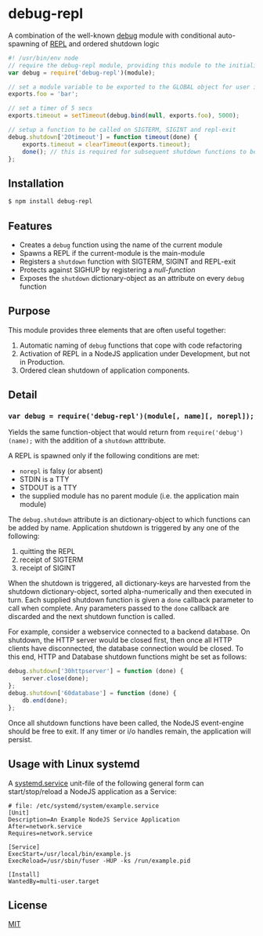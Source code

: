 # debug-repl
A combination of the well-known [debug](https://www.npmjs.com/package/debug) 
module with conditional auto-spawning of 
[REPL](https://nodejs.org/dist/latest-v4.x/docs/api/repl.html) and ordered 
shutdown logic

```js
#! /usr/bin/env node
// require the debug-repl module, providing this module to the initialiser
var debug = require('debug-repl')(module);

// set a module variable to be exported to the GLOBAL object for user inspection
exports.foo = 'bar';

// set a timer of 5 secs
exports.timeout = setTimeout(debug.bind(null, exports.foo), 5000);

// setup a function to be called on SIGTERM, SIGINT and repl-exit
debug.shutdown['20timeout'] = function timeout(done) {
    exports.timeout = clearTimeout(exports.timeout);
    done(); // this is required for subsequent shutdown functions to be called
};
```

## Installation

```bash
$ npm install debug-repl
```

## Features

  * Creates a `debug` function using the name of the current module
  * Spawns a REPL if the current-module is the main-module
  * Registers a `shutdown` function with SIGTERM, SIGINT and REPL-exit
  * Protects against SIGHUP by registering a _null-function_
  * Exposes the `shutdown` dictionary-object as an attribute on every `debug`
  function
  
## Purpose

This module provides three elements that are often useful together:

  1. Automatic naming of `debug` functions that cope with code refactoring
  2. Activation of REPL in a NodeJS application under Development, but not in 
Production.
  3. Ordered clean shutdown of application components.

## Detail

### `var debug = require('debug-repl')(module[, name][, norepl]);`

Yields the same function-object that would return from 
`require('debug')(name);` with the addition of a `shutdown` atttribute.

A REPL is spawned only if the following conditions are met:

  * `norepl` is falsy (or absent)
  * STDIN is a TTY
  * STDOUT is a TTY
  * the supplied module has no parent module (i.e. the application main module)
  
The `debug.shutdown` attribute is an dictionary-object to which functions can 
be added by name. Application shutdown is triggered by any one of the following:

  1. quitting the REPL
  2. receipt of SIGTERM
  3. receipt of SIGINT

When the shutdown is triggered, all dictionary-keys are harvested from the 
shutdown dictionary-object, sorted alpha-numerically and then executed in turn. 
Each supplied shutdown function is given a `done` callback parameter to call 
when complete. Any parameters passed to the `done` callback are discarded and 
the next shutdown function is called.

For example, consider a webservice connected to a backend database. On shutdown,
the HTTP server would be closed first, then once all HTTP clients have 
disconnected, the database connection would be closed. To this end, HTTP and 
Database shutdown functions might be set as follows:

```js
debug.shutdown['30httpserver'] = function (done) {
    server.close(done);
};
debug.shutdown['60database'] = function (done) {
    db.end(done);
};
```

Once all shutdown functions have been called, the NodeJS event-engine should be
free to exit. If any timer or i/o handles remain, the application will persist.

## Usage with Linux __systemd__

A [systemd.service](https://www.freedesktop.org/software/systemd/man/systemd.service.html) 
unit-file of the following general form can start/stop/reload
a NodeJS application as a Service:

```
# file: /etc/systemd/system/example.service
[Unit]
Description=An Example NodeJS Service Application
After=network.service
Requires=network.service

[Service]
ExecStart=/usr/local/bin/example.js
ExecReload=/usr/sbin/fuser -HUP -ks /run/example.pid

[Install]
WantedBy=multi-user.target
```

## License

  [MIT](LICENSE)